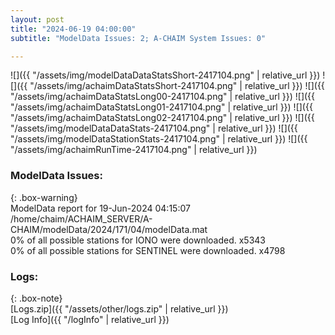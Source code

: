 ```yaml
---
layout: post
title: "2024-06-19 04:00:00"
subtitle: "ModelData Issues: 2; A-CHAIM System Issues: 0"

---
```


![]({{ "/assets/img/modelDataDataStatsShort-2417104.png" | relative_url }})
![]({{ "/assets/img/achaimDataStatsShort-2417104.png" | relative_url }})
![]({{ "/assets/img/achaimDataStatsLong00-2417104.png" | relative_url }})
![]({{ "/assets/img/achaimDataStatsLong01-2417104.png" | relative_url }})
![]({{ "/assets/img/achaimDataStatsLong02-2417104.png" | relative_url }})
![]({{ "/assets/img/modelDataDataStats-2417104.png" | relative_url }})
![]({{ "/assets/img/modelDataStationStats-2417104.png" | relative_url }})
![]({{ "/assets/img/achaimRunTime-2417104.png" | relative_url }})


### ModelData Issues:  
  
{: .box-warning}  
 ModelData report for 19-Jun-2024 04:15:07   
 /home/chaim/ACHAIM_SERVER/A-CHAIM/modelData/2024/171/04/modelData.mat   
 0% of all possible stations for IONO were downloaded. x5343   
 0% of all possible stations for SENTINEL were downloaded. x4798   
  


### Logs:  
  
{: .box-note}  
[Logs.zip]({{ "/assets/other/logs.zip" | relative_url }})  
[Log Info]({{ "/logInfo" | relative_url }})  
